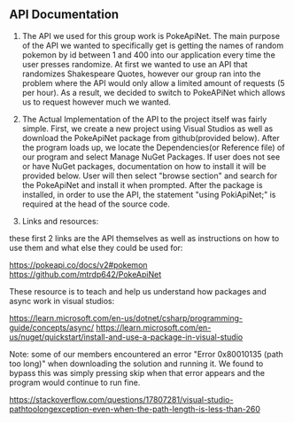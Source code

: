 API Documentation
----

1. The API we used for this group work is PokeApiNet. The main purpose of the API we wanted to specifically get is getting the names of random pokemon by id between 1 and 400 into our application every time the user presses randomize. At first we wanted to use an API that randomizes Shakespeare Quotes, however our group ran into the problem where the API would only allow a limited amount of requests (5 per hour). As a result, we decided to switch to PokeAPiNet which allows us to request however much we wanted. 

2. The Actual Implementation of the API to the project itself was fairly simple. First, we create a new project using Visual Studios as well as download the PokeApiNet package from github(provided below). After the program loads up, we locate the Dependencies(or Reference file) of our program and select Manage NuGet Packages. If user does not see or have NuGet packages, documentation on how to install it will be provided below. User will then select "browse section" and search for the PokeApiNet and install it when prompted. After the package is installed, in order to use the API, the statement "using PokiApiNet;" is required at the head of the source code. 

3. Links and resources:

these first 2 links are the API themselves as well as instructions on how to use them and what else they could be used for:
 
https://pokeapi.co/docs/v2#pokemon
https://github.com/mtrdp642/PokeApiNet

These resource is to teach and help us understand how packages and async work in visual studios:

https://learn.microsoft.com/en-us/dotnet/csharp/programming-guide/concepts/async/
https://learn.microsoft.com/en-us/nuget/quickstart/install-and-use-a-package-in-visual-studio

Note: some of our members encountered an error "Error 0x80010135 (path too long)" when downloading the solution and running it. We found to bypass this was simply pressing skip when that error appears and the program would continue to run fine.

https://stackoverflow.com/questions/17807281/visual-studio-pathtoolongexception-even-when-the-path-length-is-less-than-260

